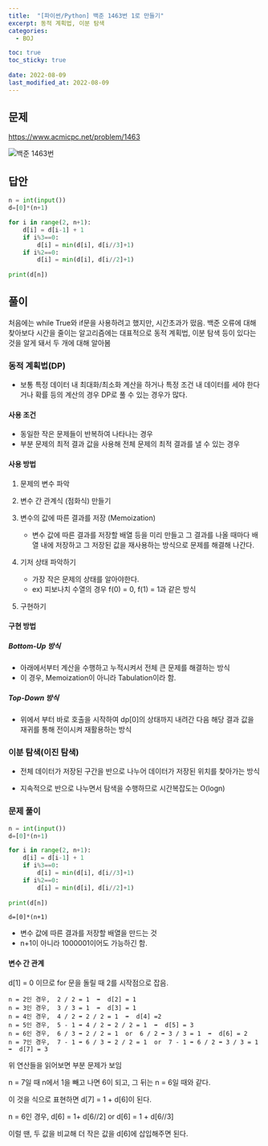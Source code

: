 ```yaml
---
title:  "[파이썬/Python] 백준 1463번 1로 만들기"
excerpt: 동적 계획법, 이분 탐색
categories:
  - BOJ

toc: true
toc_sticky: true
 
date: 2022-08-09
last_modified_at: 2022-08-09
---
```

## 문제

<https://www.acmicpc.net/problem/1463>


![백준 1463번](https://user-images.githubusercontent.com/81560908/183637022-7fcc6019-b34b-4b9e-ae4a-ae7566ff7e99.png)


## 답안

```python
n = int(input())
d=[0]*(n+1)

for i in range(2, n+1):
    d[i] = d[i-1] + 1
    if i%3==0:
        d[i] = min(d[i], d[i//3]+1)
    if i%2==0:
        d[i] = min(d[i], d[i//2]+1)
        
print(d[n])
```


## 풀이

처음에는 while True와 if문을 사용하려고 했지만, 시간초과가 떴음. 백준 오류에 대해 찾아보다 시간을 줄이는 알고리즘에는 대표적으로 동적 계획법, 이분 탐색 등이 있다는 것을 알게 돼서 두 개에 대해 알아봄


### 동적 계획법(DP)

- 보통 특정 데이터 내 최대화/최소화 계산을 하거나 특정 조건 내 데이터를 세야 한다거나 확률 등의 계산의 경우 DP로 풀 수 있는 경우가 많다.

#### 사용 조건
- 동일한 작은 문제들이 반복하여 나타나는 경우
- 부분 문제의 최적 결과 값을 사용해 전체 문제의 최적 결과를 낼 수 있는 경우

#### 사용 방법
1. 문제의 변수 파악  

2. 변수 간 관계식 (점화식) 만들기

3. 변수의 값에 따른 결과를 저장 (Memoization)

    - 변수 값에 따른 결과를 저장할 배열 등을 미리 만들고 그 결과를 나올 때마다 배열 내에 저장하고 그 저장된 값을 재사용하는 방식으로 문제를 해결해 나간다.

4. 기저 상태 파악하기
    - 가장 작은 문제의 상태를 알아야한다.
    - ex) 피보나치 수열의 경우 f(0) = 0, f(1) = 1과 같은 방식

5. 구현하기

#### 구현 방법

##### Bottom-Up 방식

- 아래에서부터 계산을 수행하고 누적시켜서 전체 큰 문제를 해결하는 방식
- 이 경우, Memoization이 아니라 Tabulation이라 함.

##### Top-Down 방식

- 위에서 부터 바로 호출을 시작하여 dp[0]의 상태까지 내려간 다음 해당 결과 값을 재귀를 통해 전이시켜 재활용하는 방식

### 이분 탐색(이진 탐색)

- 전체 데이터가 저장된 구간을 반으로 나누어 데이터가 저장된 위치를 찾아가는 방식

- 지속적으로 반으로 나누면서 탐색을 수행하므로 시간복잡도는 O(logn)

### 문제 풀이

```python
n = int(input())
d=[0]*(n+1)

for i in range(2, n+1):
    d[i] = d[i-1] + 1
    if i%3==0:
        d[i] = min(d[i], d[i//3]+1)
    if i%2==0:
        d[i] = min(d[i], d[i//2]+1)
        
print(d[n])
```

```
d=[0]*(n+1)
```
- 변수 값에 따른 결과를 저장할 배열을 만드는 것
- n+1이 아니라 1000001이어도 가능하긴 함.

#### 변수 간 관계

d[1] = 0 이므로 for 문을 돌릴 때 2를 시작점으로 잡음.

```
n = 2인 경우,  2 / 2 = 1  ➡  d[2] = 1 
n = 3인 경우,  3 / 3 = 1  ➡  d[3] = 1
n = 4인 경우,  4 / 2 ➡ 2 / 2 = 1  ➡  d[4] =2
n = 5인 경우,  5 - 1 ➡ 4 / 2 ➡ 2 / 2 = 1  ➡  d[5] = 3
n = 6인 경우,  6 / 3 ➡ 2 / 2 = 1  or  6 / 2 ➡ 3 / 3 = 1  ➡  d[6] = 2
n = 7인 경우,  7 - 1 ➡ 6 / 3 ➡ 2 / 2 = 1  or  7 - 1 ➡ 6 / 2 ➡ 3 / 3 = 1  ➡  d[7] = 3
```
위 연산들을 읽어보면 부분 문제가 보임

n = 7일 때 n에서 1을 빼고 나면 6이 되고, 그 뒤는 n = 6일 때와 같다.

이 것을 식으로 표현하면 d[7] = 1 + d[6]이 된다. 

n = 6인 경우, d[6] = 1+ d[6//2]   or  d[6] = 1 + d[6//3]

이럴 땐, 두 값을 비교해 더 작은 값을 d[6]에 삽입해주면 된다.